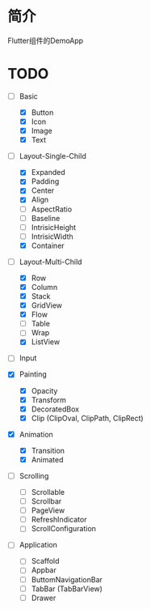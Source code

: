 
# 简介

Flutter组件的DemoApp

# TODO

- [ ] Basic
  - [x] Button
  - [x] Icon
  - [x] Image
  - [x] Text

- [ ] Layout-Single-Child
  - [x] Expanded
  - [x] Padding
  - [x] Center
  - [x] Align
  - [ ] AspectRatio
  - [ ] Baseline
  - [ ] IntrisicHeight
  - [ ] IntrisicWidth
  - [x] Container
  
- [ ] Layout-Multi-Child
  - [x] Row
  - [x] Column
  - [x] Stack
  - [x] GridView
  - [x] Flow
  - [ ] Table
  - [ ] Wrap
  - [x] ListView

- [ ] Input

- [x] Painting
  - [x] Opacity
  - [x] Transform
  - [x] DecoratedBox
  - [x] Clip (ClipOval, ClipPath, ClipRect)

- [x] Animation
  - [x] Transition
  - [x] Animated

- [ ] Scrolling
  - [ ] Scrollable
  - [ ] Scrollbar
  - [ ] PageView
  - [ ] RefreshIndicator
  - [ ] ScrollConfiguration

- [ ] Application
  - [ ] Scaffold
  - [ ] Appbar
  - [ ] ButtomNavigationBar
  - [ ] TabBar (TabBarView)
  - [ ] Drawer